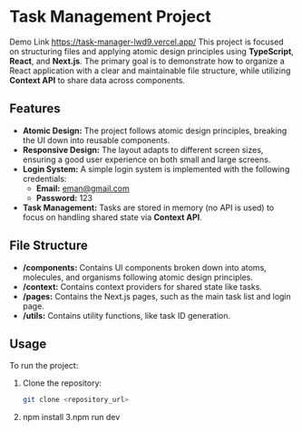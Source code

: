 # Task Management Project
Demo Link https://task-manager-lwd9.vercel.app/ 
This project is focused on structuring files and applying atomic design principles using **TypeScript**, **React**, and **Next.js**. The primary goal is to demonstrate how to organize a React application with a clear and maintainable file structure, while utilizing **Context API** to share data across components.

## Features
- **Atomic Design:** The project follows atomic design principles, breaking the UI down into reusable components.
- **Responsive Design:** The layout adapts to different screen sizes, ensuring a good user experience on both small and large screens.
- **Login System:** A simple login system is implemented with the following credentials:
  - **Email:** eman@gmail.com
  - **Password:** 123
- **Task Management:** Tasks are stored in memory (no API is used) to focus on handling shared state via **Context API**.

## File Structure
- **/components:** Contains UI components broken down into atoms, molecules, and organisms following atomic design principles.
- **/context:** Contains context providers for shared state like tasks.
- **/pages:** Contains the Next.js pages, such as the main task list and login page.
- **/utils:** Contains utility functions, like task ID generation.

## Usage

To run the project:

1. Clone the repository:
   ```bash
   git clone <repository_url>

2. npm install
3.npm run dev

